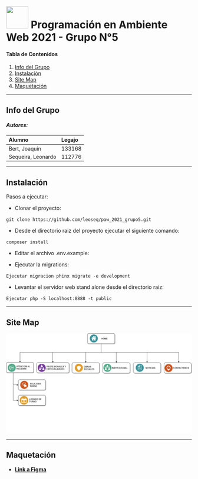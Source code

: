 # <img src="http://www.atunlu.org.ar/wp-content/uploads/2018/12/logo-unlu.png" height="60" width="60"/> Programación en Ambiente Web 2021 - Grupo N°5

#### Tabla de Contenidos
1. [Info del Grupo](#info-del-grupo)
2. [Instalación](#instalación)
3. [Site Map](#site-map)
4. [Maquetación](#maquetación)

---

## Info del Grupo
#### **_Autores:_**
| Alumno | Legajo |
| :--------- | :--------- |
| Bert, Joaquin | 133168 |
| Sequeira, Leonardo | 112776 |

---

## Instalación
Pasos a ejecutar:

* Clonar el proyecto:
```
git clone https://github.com/leoseq/paw_2021_grupo5.git
```
* Desde el directorio raiz del proyecto ejecutar el siguiente comando: 
```
composer install
```
* Editar el archivo .env.example:

* Ejecutar la migrations:
```
Ejecutar migracion phinx migrate -e development
```

* Levantar el servidor web stand alone desde el directorio raiz:
```
Ejecutar php -S localhost:8888 -t public
```
 
---

## Site Map
![Site Map](https://github.com/leoseq/paw_2021_grupo5/blob/main/images/SiteMap.png "Site Map")

---

## Maquetación 
* [**Link a Figma**](https://www.figma.com/file/MK7rWjurfTGyPTFLBqy9gA/Wireframs?node-id=0%3A1)

